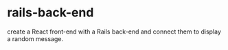 # rails-back-end
create a React front-end with a Rails back-end and connect them to display a random message.
